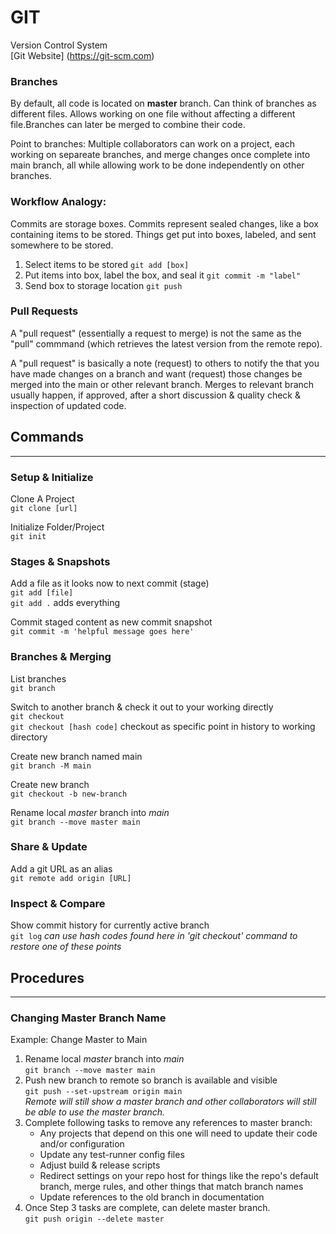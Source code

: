 # **GIT**

Version Control System  
[Git Website] (https://git-scm.com)  

### **Branches**  
By default, all code is located on **master** branch. Can think of branches as different files. Allows working on one file without affecting a different file.Branches can later be merged to combine their code.

Point to branches: Multiple collaborators can work on a project, each working on separeate branches, and merge changes once complete into main branch, all while allowing work to be done independently on other branches.

### **Workflow Analogy:** 
Commits are storage boxes. Commits represent sealed changes, like a box containing items to be stored. Things get put into boxes, labeled, and sent somewhere to be stored. 
1. Select items to be stored `git add [box]`
2. Put items into box, label the box, and seal it `git commit -m "label"`
3. Send box to storage location `git push`  

### **Pull Requests**
A "pull request" (essentially a request to merge) is not the same as the "pull" commmand (which retrieves the latest version from the remote repo).

A "pull request" is basically a note (request) to others to notify the that you have made changes on a branch and want (request) those changes be merged into the main or other relevant branch. Merges to relevant branch usually happen, if approved, after a short discussion & quality check & inspection of updated code.

## **Commands**  
---

### **Setup & Initialize**  
  
Clone A Project  
`git clone [url]`

Initialize Folder/Project  
`git init`

### **Stages & Snapshots**  
  
Add a file as it looks now to next commit (stage)  
`git add [file]`  
`git add .` adds everything

Commit staged content as new commit snapshot  
`git commit -m 'helpful message goes here'`  

### **Branches & Merging**  

List branches  
`git branch`  
  
Switch to another branch & check it out to your working directly  
`git checkout`  
`git checkout [hash code]` checkout as specific point in history to working directory  

Create new branch named main  
`git branch -M main`  

Create new branch  
`git checkout -b new-branch`  

Rename local *master* branch into *main*  
`git branch --move master main`

### **Share & Update**  

Add a git URL as an alias  
`git remote add origin [URL]`

### **Inspect & Compare**  
  
Show commit history for currently active branch  
`git log` *can use hash codes found here in 'git checkout' command to restore one of these points*  

## **Procedures**
---

### **Changing Master Branch Name**  
Example: Change Master to Main
1. Rename local *master* branch into *main*  
`git branch --move master main`
2. Push new branch to remote so branch is available and visible  
   `git push --set-upstream origin main`  
    *Remote will still show a master branch and other collaborators will still be able to use the master branch.*
3. Complete following tasks to remove any references to master branch:
    - Any projects that depend on this one will need to update their code and/or configuration
    - Update any test-runner config files
    - Adjust build & release scripts
    - Redirect settings on your repo host for things like the repo's default branch, merge rules, and other things that match branch names
    - Update references to the old branch in documentation
4. Once Step 3 tasks are complete, can delete master branch.  
`git push origin --delete master`